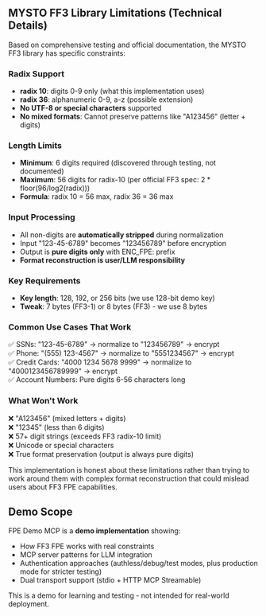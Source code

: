 ## MYSTO FF3 Library Limitations (Technical Details)

Based on comprehensive testing and official documentation, the MYSTO FF3 library has specific constraints:

### **Radix Support**
- **radix 10**: digits 0-9 only (what this implementation uses)
- **radix 36**: alphanumeric 0-9, a-z (possible extension)
- **No UTF-8 or special characters** supported
- **No mixed formats**: Cannot preserve patterns like "A123456" (letter + digits)

### **Length Limits**
- **Minimum**: 6 digits required (discovered through testing, not documented)
- **Maximum**: 56 digits for radix-10 (per official FF3 spec: 2 * floor(96/log2(radix)))
- **Formula**: radix 10 = 56 max, radix 36 = 36 max

### **Input Processing**
- All non-digits are **automatically stripped** during normalization
- Input "123-45-6789" becomes "123456789" before encryption
- Output is **pure digits only** with ENC_FPE: prefix
- **Format reconstruction is user/LLM responsibility**

### **Key Requirements**
- **Key length**: 128, 192, or 256 bits (we use 128-bit demo key)
- **Tweak**: 7 bytes (FF3-1) or 8 bytes (FF3) - we use 8 bytes

### **Common Use Cases That Work**
✅ SSNs: "123-45-6789" → normalize to "123456789" → encrypt  
✅ Phone: "(555) 123-4567" → normalize to "5551234567" → encrypt  
✅ Credit Cards: "4000 1234 5678 9999" → normalize to "4000123456789999" → encrypt  
✅ Account Numbers: Pure digits 6-56 characters long

### **What Won't Work**
❌ "A123456" (mixed letters + digits)  
❌ "12345" (less than 6 digits)  
❌ 57+ digit strings (exceeds FF3 radix-10 limit)  
❌ Unicode or special characters  
❌ True format preservation (output is always pure digits)

This implementation is honest about these limitations rather than trying to work around them with complex format reconstruction that could mislead users about FF3 FPE capabilities.

## Demo Scope

FPE Demo MCP is a **demo implementation** showing:
- How FF3 FPE works with real constraints
- MCP server patterns for LLM integration  
- Authentication approaches (authless/debug/test modes, plus production mode for stricter testing)
- Dual transport support (stdio + HTTP MCP Streamable)

This is a demo for learning and testing - not intended for real-world deployment.
